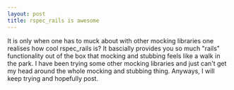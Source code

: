 ```yaml
---
layout: post
title: rspec_rails is awesome
---
```


It is only when one has to muck about with other mocking libraries one realises how cool rspec\_rails is? It bascially provides you so much "rails" functionality out of the box that mocking and stubbing feels like a walk in the park. I have been trying some other mocking libraries and just can't get my head around the whole mocking and stubbing thing. Anyways, I will keep trying and hopefully post.
